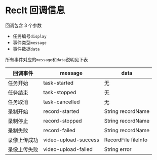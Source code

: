 # RecIt 回调信息

回调包含 3 个参数

- 任务编号`display`
- 事件类型`message`
- 事件数据`data`

所有事件对应的`message`和`data`说明见下表

| 回调事件     | message              | data                |
| ------------ | -------------------- | ------------------- |
| 任务开始     | task-started         | 无                  |
| 任务结束     | task-stopped         | 无                  |
| 任务取消     | task-cancelled       | 无                  |
| 录制开始     | record-started       | String recordName   |
| 录制停止     | record-stopped       | String recordName   |
| 录制失败     | record-failed        | String recordName   |
| 录像上传成功 | video-upload-success | RecordFile fileInfo |
| 录像上传失败 | video-upload-failed  | String error        |
